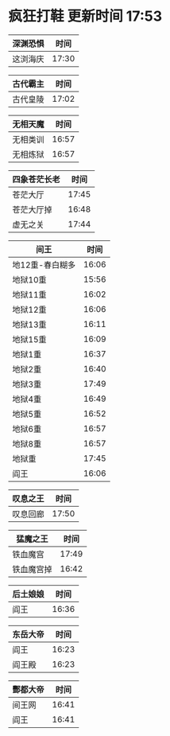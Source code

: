 # 疯狂打鞋 更新时间 17:53

| 深渊恐惧   | 时间    |
|--------|-------|
| 这浏海庆 | 17:30 |

| 古代霸主   | 时间    |
|--------|-------|
| 古代皇陵 | 17:02 |

| 无相天魔   | 时间    |
|--------|-------|
| 无相类训 | 16:57 |
| 无相炼狱 | 16:57 |

| 四象苍茫长老   | 时间    |
|--------|-------|
| 苍茫大厅 | 17:45 |
| 苍茫大厅掉 | 16:48 |
| 虚无之关 | 17:44 |

| 间王   | 时间    |
|--------|-------|
| 地12重-春白糊多 | 16:06 |
| 地狱10重 | 15:56 |
| 地狱11重 | 16:02 |
| 地狱12重 | 16:06 |
| 地狱13重 | 16:11 |
| 地狱15重 | 16:09 |
| 地狱1重 | 16:37 |
| 地狱2重 | 16:40 |
| 地狱3重 | 17:49 |
| 地狱4重 | 16:49 |
| 地狱5重 | 16:52 |
| 地狱6重 | 16:57 |
| 地狱8重 | 16:57 |
| 地狱重 | 17:45 |
| 阎王 | 16:06 |

| 叹息之王   | 时间    |
|--------|-------|
| 叹息回廊 | 17:50 |

| 猛魔之王   | 时间    |
|--------|-------|
| 铁血魔宫 | 17:49 |
| 铁血魔宫掉 | 16:42 |

| 后土娘娘   | 时间    |
|--------|-------|
| 阎王 | 16:36 |

| 东岳大帝   | 时间    |
|--------|-------|
| 阎王 | 16:23 |
| 阎王殿 | 16:23 |

| 酆都大帝   | 时间    |
|--------|-------|
| 间王网 | 16:41 |
| 阎王 | 16:41 |